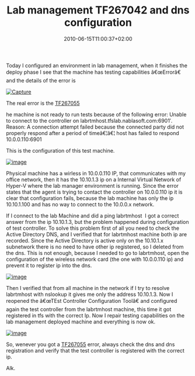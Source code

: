 ﻿---
title: "Lab management TF267042 and dns configuration"
description: ""
date: 2010-06-15T11:00:37+02:00
draft: false
tags: [Lab Management]
categories: [Lab Management]
---
Today I configured an environment in lab management, when it finishes the deploy phase I see that the machine has testing capabilities â€œErrorâ€ and the details of the error is

[![Capture](https://www.codewrecks.com/blog/wp-content/uploads/2010/06/Capture_thumb.png "Capture")](https://www.codewrecks.com/blog/wp-content/uploads/2010/06/Capture.png)

The real error is the [TF267055](http://blogs.msdn.com/b/lab_management/archive/2009/10/26/troubleshooting.aspx#e3_10)

he machine is not ready to run tests because of the following error: Unable to connect to the controller on labrtmhost.tfslab.nablasoft.com:6901′. Reason: A connection attempt failed because the connected party did not properly respond after a period of timeâ€¦â€¦ host has failed to respond 10.0.0.110:6901

This is the configuration of this test machine.

[![image](https://www.codewrecks.com/blog/wp-content/uploads/2010/06/image_thumb30.png "image")](https://www.codewrecks.com/blog/wp-content/uploads/2010/06/image30.png)

Physical machine has a wirless in 10.0.0.110 IP, that communicates with my office network, then it has the 10.10.1.3 ip on a Internal Virtual Network of Hyper-V where the lab manager environment is running. Since the error states that the agent is trying to contact the controller on 10.0.0.110 ip it is clear that configuration fails, because the lab machine has only the ip 10.10.1.100 and has no way to connect to the 10.0.0.x network.

If I connect to the lab Machine and did a ping labrtmhost  I got a correct answer from the ip 10.10.1.3, but the problem happened during configuration of test controller. To solve this problem first of all you need to check the Active Directory DNS, and I verified that for labrtmhost machine both ip are recorded. Since the Active Directory is active only on the 10.10.1.x subnetwork there is no need to have other ip registered, so I deleted from the dns. This is not enough, because I needed to go to labrtmhost, open the configuration of the wireless network card (the one with 10.0.0.110 ip) and prevent it to register ip into the dns.

[![image](https://www.codewrecks.com/blog/wp-content/uploads/2010/06/image_thumb31.png "image")](https://www.codewrecks.com/blog/wp-content/uploads/2010/06/image31.png)

Then I verified that from all machine in the network if I try to resolve labrtmhost with nslookup it gives me only the address 10.10.1.3. Now I reopened the â€œTEst Controller Configuration Toolâ€ and configured again the test controller from the labrtmhost machine, this time it got registered in tfs with the correct Ip. Now I repair testing capabilities on the lab management deployed machine and everything is now ok.

[![image](https://www.codewrecks.com/blog/wp-content/uploads/2010/06/image_thumb32.png "image")](https://www.codewrecks.com/blog/wp-content/uploads/2010/06/image32.png)

So, wenever you got a [TF267055](http://blogs.msdn.com/b/lab_management/archive/2009/10/26/troubleshooting.aspx#e3_10) error, always check the dns and dns registration and verify that the test controller is registered with the correct ip.

Alk.
